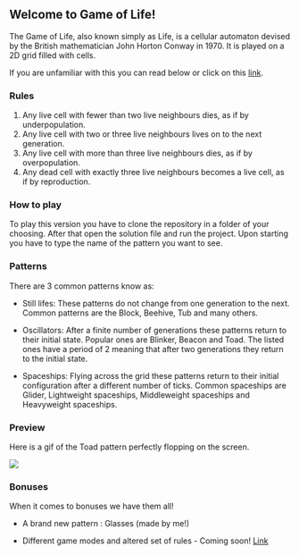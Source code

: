 ## Welcome to Game of Life!

The Game of Life, also known simply as Life, is a cellular automaton devised by the British mathematician John Horton Conway in 1970. It is played on a 2D grid filled with cells.

If you are unfamiliar with this you can read below or click on this [link](https://en.wikipedia.org/wiki/Conway%27s_Game_of_Life).



### Rules 

1. Any live cell with fewer than two live neighbours dies, as if by underpopulation.
2. Any live cell with two or three live neighbours lives on to the next generation.
3. Any live cell with more than three live neighbours dies, as if by overpopulation.
4. Any dead cell with exactly three live neighbours becomes a live cell, as if by reproduction.


### How to play
To play this version you have to clone the repository in a folder of your choosing. After that open the solution file and run the project. Upon starting you have to type the name of the pattern you want to see. 



### Patterns
There are 3 common patterns know as:

- Still lifes:
These patterns do not change from one generation to the next. Common patterns are the Block, Beehive, Tub and many others.

- Oscillators:
After a finite number of generations these patterns return to their initial state. Popular ones are Blinker, Beacon and Toad. The listed ones have a period of 2 meaning that after two generations they return to the initial state.

- Spaceships:
Flying across the grid these patterns return to their initial configuration after a different number of ticks. Common spaceships are Glider, Lightweight spaceships, Middleweight spaceships and Heavyweight spaceships.


### Preview
Here is a gif of the Toad pattern perfectly flopping on the screen.


![](https://media.giphy.com/media/idvb52bjQYiwrhqWTj/giphy.gif)








### Bonuses
When it comes to bonuses we have them all! 

- A brand new pattern : Glasses (made by me!)

- Different game modes and altered set of rules - Coming soon!
[Link](url)
